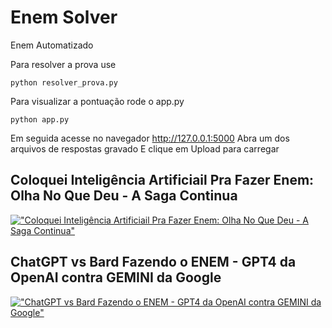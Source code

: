 # Enem Solver
Enem Automatizado

Para resolver a prova use

```
python resolver_prova.py
```

Para visualizar a pontuação rode o app.py

```
python app.py
```

Em seguida acesse no navegador http://127.0.0.1:5000
Abra um dos arquivos de respostas gravado
E clique em Upload para carregar

## Coloquei Inteligência Artificiail Pra Fazer Enem: Olha No Que Deu - A Saga Continua
[!["Coloquei Inteligência Artificiail Pra Fazer Enem: Olha No Que Deu - A Saga Continua"](https://img.youtube.com/vi/gleqIIdgfgg/0.jpg)](https://www.youtube.com/watch?v=gleqIIdgfgg)

## ChatGPT vs Bard Fazendo o ENEM - GPT4 da OpenAI contra GEMINI da Google
[!["ChatGPT vs Bard Fazendo o ENEM - GPT4 da OpenAI contra GEMINI da Google"](https://img.youtube.com/vi/aDJtjpGuOdA/0.jpg)](https://www.youtube.com/watch?v=aDJtjpGuOdA)

